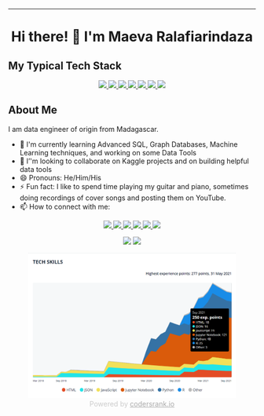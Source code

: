 <!-- Banner picture -->
<!--
<img src="images/banner.jfif">
-->

---
<h1 align="center"> Hi there! 👋 I'm Maeva Ralafiarindaza</h1>

<h2>My Typical Tech Stack</h2>
<p align="center">
    <a href="https://www.python.org/" target="_blank">
        <img src="https://img.shields.io/badge/Python-FFD43B?style=for-the-badge&logo=python&logoColor=darkgreen" />
    </a>
    <a href="https://www.r-project.org/" target="_blank">
        <img src="https://img.shields.io/badge/R-276DC3?style=for-the-badge&logo=r&logoColor=white" />
    </a>
    <a href="https://docs.microsoft.com/en-us/powershell/" target="_blank">
        <img src="https://img.shields.io/badge/PowerShell-5391FE?style=for-the-badge&logo=PowerShell&logoColor=white" />
    </a>
    <a href="https://www.teradata.com/" target="_blank">
        <img src="https://img.shields.io/badge/Teradata-364750?style=for-the-badge&logo=teradata&logoColor=white" />
    </a>
    <a href="https://www.microsoft.com/en-us/sql-server/sql-server-2019" target="_blank">
        <img src="https://img.shields.io/badge/Microsoft%20SQL%20Server-CC2927?style=for-the-badge&logo=microsoft%20sql%20server&logoColor=white" />
    </a>
    <a href="https://www.postgresql.org/" target="_blank">
        <img src="https://img.shields.io/badge/PostgreSQL-316192?style=for-the-badge&logo=postgresql&logoColor=white" />
    </a>
    <a href="https://nodejs.org/en/" target="_blank">
        <img src="https://img.shields.io/badge/Node.js-339933?style=for-the-badge&logo=nodedotjs&logoColor=white" />
    </a>
</p>

<h2>About Me</h2>
I am data engineer of origin from Madagascar. 

<!--
I am a logic-driven person, passionate about working with data and technology to solve problems, to help people make informed decisions, and to understand how things work.

Having worked with computer networks, databases, and reportings for years, I wanted to understand more about how we could use data and technologies to discover opportunities for solving problems. This has led me to pursue Data Engineering, Data Science, and Machine Learning.

I am looking forward to digging deeper into this vast field.
-->

- 🌱 I'm currently learning Advanced SQL, Graph Databases, Machine Learning techniques, and working on some Data Tools
- 👯 I’'m looking to collaborate on Kaggle projects and on building helpful data tools
- 😄 Pronouns: He/Him/His
- ⚡ Fun fact: I like to spend time playing my guitar and piano, sometimes doing recordings of cover songs and posting them on YouTube.
- 📫 How to connect with me:
<p align="center">
    <a href="https://www.linkedin.com/in/maevaralafiarindaza" target="_blank">
        <img src="https://img.shields.io/badge/LinkedIn-0077B5?style=for-the-badge&logo=linkedin&logoColor=white" />
    </a>
    <a href="https://twitter.com/maevaralafi" target="_blank">
        <img src="https://img.shields.io/badge/Twitter-1DA1F2?style=for-the-badge&logo=twitter&logoColor=white" />
    </a>
    <a href="https://www.kaggle.com/maevaralafi" target="_blank">
        <img src="https://img.shields.io/badge/Kaggle-20BEFF?style=for-the-badge&logo=Kaggle&logoColor=white" />
    </a>
    <a href="https://stackexchange.com/users/9569098/maevadevs" target="_blank">
        <img src="https://img.shields.io/badge/Stack_Overflow-FE7A16?style=for-the-badge&logo=stack-overflow&logoColor=white" />
    </a>
    <a href="http://maevadevs.github.io" target="_blank">
        <img src="https://img.shields.io/badge/GitHub-100000?style=for-the-badge&logo=github&logoColor=white" />
    </a>
    <a href="https://www.codewars.com/users/maevadevs" target="_blank">
        <img src="https://img.shields.io/badge/Codewars-B1361E?style=for-the-badge&logo=Codewars&logoColor=white" />
    </a>
</p>


<!--Github Stats-->

<figure align="center">
    <img src="https://github-readme-stats.vercel.app/api?username=maevadevs" />
    <img src="https://github-readme-streak-stats.herokuapp.com/?user=maevadevs" />
</figure>
<!-- Tech Skills CodersRank -->
<figure align="center">
    <a href="https://profile.codersrank.io/user/maevadevs"><img src="images/tech-skills.png"></a>
    <figcaption style="color: #ccc;">
        Powered by <a href="https://profile.codersrank.io/user/maevadevs" style="color: #aaa;">codersrank.io</a>
    </figcaption>
</figure>
